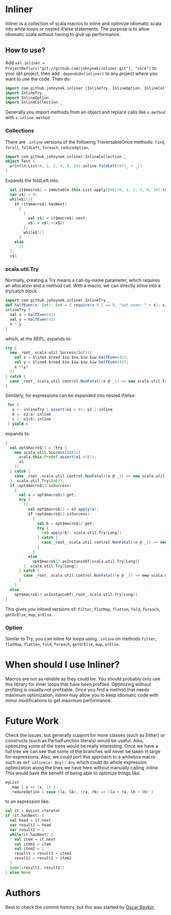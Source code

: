 # Inliner

Inliner is a collection of scala macros to inline and optimize idiomatic scala into while loops or nested if/else statements. The purpose is to allow idiomatic scala without having to give up performance.

## How to use?
Add `val inliner = ProjectRef(uri("git://github.com/johnynek/inliner.git"), "core")` to your sbt project, then add `.dependsOn(inliner)`
to any project where you want to use the code. Then do:
```scala
import com.github.johnynek.inliner.{InlineTry, InlineOption, InlineCollection}
import InlineTry._
import InlineOption._
import InlineCollection._
```
Generally you import methods from an object and replace calls like `x.method` with `x.inline.method`

### Collections
There are `.inline` versions of the following TraversableOnce methods: `find`, `forall`, `foldLeft`, `foreach`, `reduceOption`.
```scala
import com.github.johnynek.inliner.InlineCollection._
object Test {
  println(List(0, 1, 2, 4, 8, 16).inline.foldLeft(0)(_ + _))
}
```
Expands the foldLeft into:
```scala
  val it$macro$1 = immutable.this.List.apply[Int](0, 1, 2, 4, 8, 16).toIterator;
  var x$1 = 0;
  while$1(){
    if (it$macro$1.hasNext)
      {
        {
          val x$2 = it$macro$1.next;
          x$1 = x$1.+(x$2)
        };
        while$1()
      }
    else
      ()
  };
  x$1
```
### scala.util.Try
Normally, creating a Try means a call-by-name parameter, which requires an allocation and a method call. With a macro, we can directly inline into a try/catch block:
```scala
import com.github.johnynek.inliner.InlineTry._
def halfEven(x: Int): Int = { require(x % 2 == 0, "not even: " + x); x/2 }
inlineTry {
  val x = halfEven(42)
  val y = halfEven(43)
  x * y
}
```
which, at the REPL, expands to:
```scala
try {
  new _root_.scala.util.Success[Int]({
    val x = $line4.$read.$iw.$iw.$iw.$iw.halfEven(42);
    val y = $line4.$read.$iw.$iw.$iw.$iw.halfEven(43);
    x.*(y)
  })
} catch {
  case _root_.scala.util.control.NonFatal((e @ _)) => new scala.util.Failure[Nothing](e)
}
```
Similarly, for expressions can be expanded into nested if/else:
```scala
 for {
   a <- inlineTry { assert(o1 > 0); o1 }.inline
   b <- o2(a).inline
   c <- o3(b).inline
 } yield c
```
expands to:
```scala
{
  val opt$macro$13 = (try {
    new scala.util.Success[Int]({
      scala.this.Predef.assert(o1.>(0));
      o1
    })
  } catch {
    case _root_.scala.util.control.NonFatal((e @ _)) => new scala.util.Failure[Nothing](e)
  }: scala.util.Try[Int]);
  if (opt$macro$13.isSuccess)
    {
      val a = opt$macro$13.get;
      try {
        ({
          val opt$macro$12 = o2.apply(a);
          if (opt$macro$12.isSuccess)
            {
              val b = opt$macro$12.get;
              try {
                (o3.apply(b): scala.util.Try[Long])
              } catch {
                case _root_.scala.util.control.NonFatal((e @ _)) => new scala.util.Failure[Nothing](e)
              }
            }
          else
            opt$macro$12.asInstanceOf[scala.util.Try[Long]]
        }: scala.util.Try[Long])
      } catch {
        case _root_.scala.util.control.NonFatal((e @ _)) => new scala.util.Failure[Nothing](e)
      }
    }
  else
    opt$macro$13.asInstanceOf[_root_.scala.util.Try[Long]]
}

```
This gives you inlined versions of: `filter`, `flatMap`, `flatten`, `fold`, `foreach`, `getOrElse`, `map`, `orElse`.

### Option
Similar to Try, you can inline for loops using `.inline` on methods `filter`, `flatMap`, `flatten`, `fold`, `foreach`, `getOrElse`, `map`, `orElse`.

# When should I use Inliner?
Macros are not as reliable as they could be. You should probably only use this library for inner loops that have been profiled. Optimizing without profiling is usually not profitable. Once you find a method that needs maximum optimization, Inliner may allow you to keep idiomatic code with minor modifications to get maximum performance.

# Future Work
Check the issues, but generally support for more classes (such as Either) or constructs (such as PartialFunction literals) would be useful. Also, optimizing some of the trees would be really interesting. Once we have a full tree we can see that some of the branches will never be taken in large for-expressions. Also, we could port this approach to a whitebox macro such as `def inline(x: Any): Any` which could do whole expression optimization along the lines we have here without manually calling .inline. This would have the benefit of being able to optimize things like:
```scala
myList
  .map { x => (x, 1) }
  .reduceOption { case (la, lb), (ra, rb) => (la + ra, lb + lb) }
```
to an expression like:
```scala
val it = myList.iterator
if (it.hasNext) {
  val head = it.next
  var result1 = head
  var result2 = 1
  while(it.hasNext) {
    val item = it.next
    val item1 = item
    val item2 = 1
    result1 = result1 + item1
    result2 = result2 + item2
  }
  Some((result1, result2))
} else None
```

# Authors
Best to check the commit history, but this was started by [Oscar Boykin](https://twitter.com/posco).
